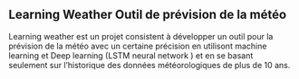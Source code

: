 ## Learning Weather  Outil de prévision de la météo

Learning weather est un projet consistent à développer un outil pour la 
prévision de la météo avec un certaine précision en utilisont machine 
learning et Deep learning (LSTM neural network ) et en se basant seulement 
sur l’historique des données météorologiques de plus de 10 ans.
